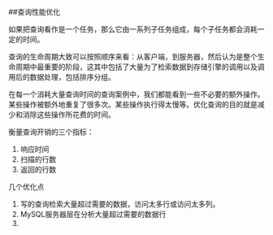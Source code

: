 ##查询性能优化

如果把查询看作是一个任务，那么它由一系列子任务组成，每个子任务都会消耗一定的时间。

查询的生命周期大致可以按照顺序来看：从客户端，到服务器，然后认为是整个生命周期中最重要的阶段，这其中包括了大量为了检索数据到存储引擎的调用以及调用后的数据处理，包括排序分组。

在每一个消耗大量查询时间的查询案例中，我们都能看到一些不必要的额外操作。某些操作被额外地重复了很多次。某些操作执行得太慢等。优化查询的目的就是减少和消除这些操作所花费的时间。



衡量查询开销的三个指标：

1. 响应时间
2. 扫描的行数
3. 返回的行数



几个优化点

1. 写的查询检索大量超过需要的数据，访问太多行或访问太多列。
2. MySQL服务器层在分析大量超过需要的数据行
3. ​